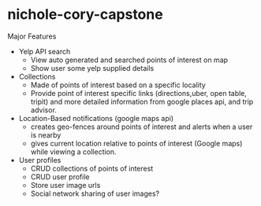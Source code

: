 # nichole-cory-capstone
Major Features
- Yelp API search
    - View auto generated and searched points of interest on map
    - Show user some yelp supplied details
- Collections
    - Made of points of interest based on a specific locality
    - Provide point of interest specific links (directions,uber, open table, tripit) and more detailed information from google places api, and trip advisor.
- Location-Based notifications (google maps api) 
    - creates geo-fences around points of interest and alerts when a user is nearby
    - gives current location relative to points of interest (Google maps) while viewing a collection.
- User profiles 
    - CRUD collections of points of interest
    - CRUD user profile
    - Store user image urls
    - Social network sharing of user images? 
